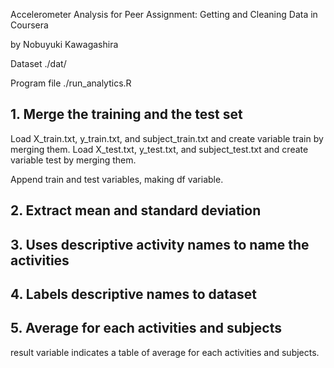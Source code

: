 Accelerometer Analysis for Peer Assignment:
Getting and Cleaning Data in Coursera

by Nobuyuki Kawagashira

Dataset
./dat/

Program file
./run_analytics.R

## 1. Merge the training and the test set
Load X_train.txt, y_train.txt, and subject_train.txt and create variable train by merging them. Load X_test.txt, y_test.txt, and subject_test.txt and create variable test by merging them.

Append train and test variables, making df variable.

## 2. Extract mean and standard deviation
## 3. Uses descriptive activity names to name the activities
## 4. Labels descriptive names to dataset
## 5. Average for each activities and subjects

result variable indicates a table of average for each activities and subjects.

